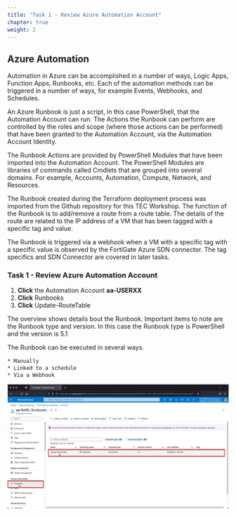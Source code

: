 ```yaml
---
title: "Task 1 - Review Azure Automation Account"
chapter: true
weight: 2
---
```


## Azure Automation

Automation in Azure can be accomplished in a number of ways, Logic Apps, Function Apps, Runbooks, etc. Each of the automation methods can be triggered in a number of ways, for example Events, Webhooks, and Schedules.

An Azure Runbook is just a script, in this case PowerShell, that the Automation Account can run. The Actions the Runbook can perform are controlled by the roles and scope (where those actions can be performed) that have been granted to the Automation Account, via the Automation Account Identity.

The Runbook Actions are provided by PowerShell Modules that have been imported into the Automation Account. The PowerShell Modules are libraries of commands called Cmdlets that are grouped into several domains. For example, Accounts, Automation, Compute, Network, and Resources.

The Runbook created during the Terraform deployment process was imported from the Github repository for this TEC Workshop. The function of the Runbook is to add/remove a route from a route table. The details of the route are related to the IP address of a VM that has been tagged with a specific tag and value.

The Runbook is triggered via a webhook when a VM with a specific tag with a specific value is observed by the FortiGate Azure SDN connector. The tag specifics and SDN Connector are covered in later tasks.

### Task 1 - Review Azure Automation Account

1. **Click** the Automation Account **aa-USERXX**
1. **Click** Runbooks
1. **Click** Update-RouteTable

The overview shows details bout the Runbook. Important items to note are the Runbook type and version. In this case the Runbook type is PowerShell and the version is 5.1

The Runbook can be executed in several ways.

    * Manually
    * Linked to a schedule
    * Via a Webhook

  ![runbook1](../images/runbook-01.jpg)
